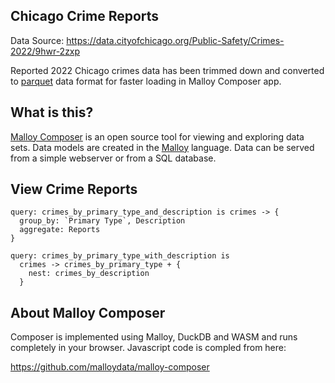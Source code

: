 ## Chicago Crime Reports

Data Source: https://data.cityofchicago.org/Public-Safety/Crimes-2022/9hwr-2zxp

Reported 2022 Chicago crimes data has been trimmed down and converted to [parquet](https://github.com/RandomFractals/chicago-crimes/blob/main/data/crimes-2022-slim.parquet) data format for faster loading in Malloy Composer app.

## What is this?

[Malloy Composer](https://github.com/malloydata/malloy-composer) is an open source tool for viewing and exploring data sets.  Data models are created in the  [Malloy](https://github.com/looker-open-source/malloy/) language.  Data can be served from a simple webserver or from a SQL database.

## View Crime Reports

<!-- malloy-query
  name="Crime Reports by Primary Type and Description"
  model="crimes.malloy"
-->
```malloy
query: crimes_by_primary_type_and_description is crimes -> {
  group_by: `Primary Type`, Description
  aggregate: Reports
}
```

<!-- malloy-query
  name="Crime Reports by Primary Type with Nested Description"
  model="crimes.malloy"
-->
```malloy
query: crimes_by_primary_type_with_description is
  crimes -> crimes_by_primary_type + {
    nest: crimes_by_description
  }
```

## About Malloy Composer

Composer is implemented using Malloy, DuckDB and WASM and runs completely
in your browser.  Javascript code is compled from here:

https://github.com/malloydata/malloy-composer